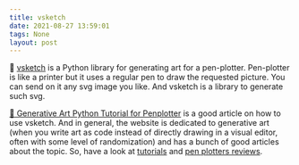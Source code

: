 ```yaml
---
title: vsketch
date: 2021-08-27 13:59:01
tags: None
layout: post
---
```


🐍 [vsketch](https://github.com/abey79/vsketch) is a Python library for generating art for a pen-plotter. Pen-plotter is like a printer but it uses a regular pen to draw the requested picture. You can send on it any svg image you like. And vsketch is a library to generate such svg.

[📄 Generative Art Python Tutorial for Penplotter](https://www.generativehut.com/post/generative-art-python-tutorial-for-penplotter) is a good article on how to use vsketch. And in general, the website is dedicated to generative art (when you write art as code instead of directly drawing in a visual editor, often with some level of randomization) and has a bunch of good articles about the topic. So, have a look at [tutorials](https://www.generativehut.com/tutorials) and [pen plotters reviews](https://www.generativehut.com/tools).
